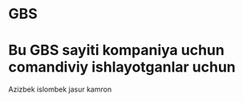 # GBS
# Bu GBS sayiti kompaniya uchun comandiviy ishlayotganlar uchun
Azizbek islombek jasur kamron  
